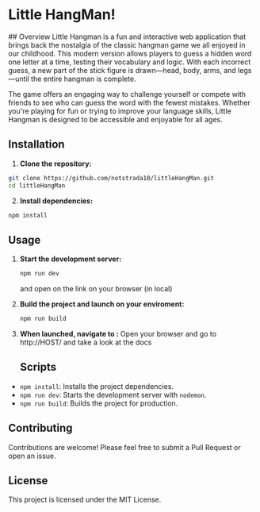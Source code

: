 # Little HangMan!

## Overview
Little Hangman is a fun and interactive web application that brings back the nostalgia of the classic hangman game we all enjoyed in our childhood. This modern version allows players to guess a hidden word one letter at a time, testing their vocabulary and logic. With each incorrect guess, a new part of the stick figure is drawn—head, body, arms, and legs—until the entire hangman is complete.

The game offers an engaging way to challenge yourself or compete with friends to see who can guess the word with the fewest mistakes. Whether you're playing for fun or trying to improve your language skills, Little Hangman is designed to be accessible and enjoyable for all ages.


## Installation 

1. **Clone the repository:**
  ```sh
  git clone https://github.com/notstrada10/littleHangMan.git
  cd littleHangMan
  ```

2. **Install dependencies:**
  ```sh
  npm install
  ```

## Usage

1. **Start the development server:**
    ```sh
    npm run dev
    ```
    and open on the link on your browser (in local)

2. **Build the project and launch on your enviroment:**
    ```sh
    npm run build
    ```
3. **When launched, navigate to :**
    Open your browser and go to http://HOST/ and take a look at the docs

   ## Scripts

- `npm install`: Installs the project dependencies.
- `npm run dev`: Starts the development server with `nodemon`.
- `npm run build`: Builds the project for production.

## Contributing
Contributions are welcome! Please feel free to submit a Pull Request or open an issue.

## License
This project is licensed under the MIT License.
